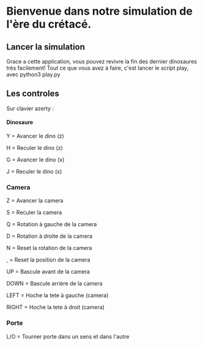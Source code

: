# Bienvenue dans notre simulation de l'ère du crétacé.


## Lancer la simulation 
Grace a cette application, vous pouvez revivre la fin des dernier dinosaures très facilement!
Tout ce que vous avez à faire, c'est lancer le script play, avec
python3 play.py

## Les controles

Sur clavier azerty :

#### Dinosaure
Y = Avancer le dino (z)

H = Reculer le dino (z)

G = Avancer le dino (x)

J = Reculer le dino (x)

### Camera
Z = Avancer la camera

S = Reculer la camera

Q = Rotation à gauche de la camera

D = Rotation à droite de la camera

N = Reset la rotation de la camera

, = Reset la position de la camera


UP = Bascule avant de la camera

DOWN = Bascule arrière de la camera

LEFT =  Hoche la tete à gauche (camera)

RIGHT = Hoche la tete à droit (camera)

### Porte

L/O  = Tourner porte dans un sens et dans l'autre
